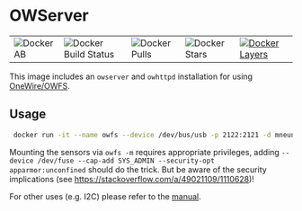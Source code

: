 # OWServer

|   |   |   |   |   |
| - | - | - | - | - |
| ![Docker AB](https://img.shields.io/docker/automated/mneundorfer/owserver.svg) | ![Docker Build Status](https://img.shields.io/docker/build/mneundorfer/owserver.svg) | ![Docker Pulls](https://img.shields.io/docker/pulls/mneundorfer/owserver.svg) | ![Docker Stars](https://img.shields.io/docker/stars/mneundorfer/owserver.svg) | [![Docker Layers](https://images.microbadger.com/badges/image/mneundorfer/owserver.svg)](https://microbadger.com/images/mneundorfer/owserver)

This image includes an `owserver` and `owhttpd` installation for using [OneWire/OWFS](http://owfs.org/).

## Usage

```bash
 docker run -it --name owfs --device /dev/bus/usb -p 2122:2121 -d mneundorfer/owserver:1.1.0
```

Mounting the sensors via `owfs -m` requires appropriate privileges, adding `--device /dev/fuse --cap-add SYS_ADMIN --security-opt apparmor:unconfined` should do the trick. But be aware of the security implications (see  https://stackoverflow.com/a/49021109/1110628)!

For other uses (e.g. I2C) please refer to the [manual](http://owfs.org/index.php?page=owserver).
